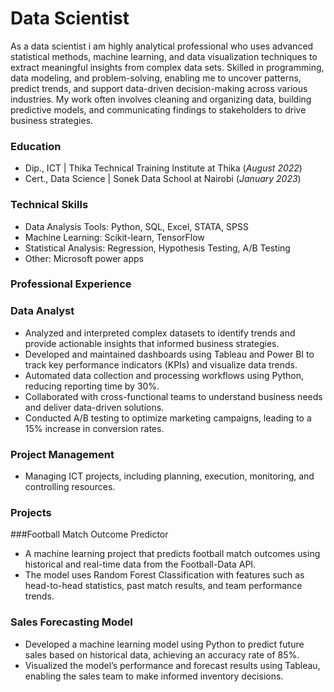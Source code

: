 # Data Scientist

As a data scientist i am highly analytical professional who uses advanced statistical methods, machine learning, and data visualization techniques to extract meaningful insights from complex data sets. Skilled in programming, data modeling, and problem-solving, enabling me to uncover patterns, predict trends, and support data-driven decision-making across various industries. My work often involves cleaning and organizing data, building predictive models, and communicating findings to stakeholders to drive business strategies.

### Education 
-	Dip., ICT | Thika Technical Training Institute at Thika (_August 2022_)
-	Cert., Data Science | Sonek Data School at Nairobi (_January 2023_)

### Technical Skills
-	Data Analysis Tools: Python, SQL, Excel, STATA, SPSS
-	Machine Learning: Scikit-learn, TensorFlow
-	Statistical Analysis: Regression, Hypothesis Testing, A/B Testing
-	Other: Microsoft power apps

### Professional Experience

### Data Analyst
-	Analyzed and interpreted complex datasets to identify trends and provide actionable insights that informed business strategies.
-	Developed and maintained dashboards using Tableau and Power BI to track key performance indicators (KPIs) and visualize data trends.
-	Automated data collection and processing workflows using Python, reducing reporting time by 30%.
-	Collaborated with cross-functional teams to understand business needs and deliver data-driven solutions.
-	Conducted A/B testing to optimize marketing campaigns, leading to a 15% increase in conversion rates.

### Project Management
-	Managing ICT projects, including planning, execution, monitoring, and controlling resources.
	
### Projects

###Football Match Outcome Predictor
-   A machine learning project that predicts football match outcomes using historical and real-time data from the Football-Data API.
-   The model uses Random Forest Classification with features such as head-to-head statistics, past match results, and team performance trends.
  
### Sales Forecasting Model
-  	Developed a machine learning model using Python to predict future sales based on historical data, achieving an accuracy rate of 85%.
-	Visualized the model’s performance and forecast results using Tableau, enabling the sales team to make informed inventory decisions.
